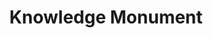 ---
pid: PT8
title: Knowledge Monument
location_transcription: School, high school, college
zipcode: '19125'
outside_phl: 
neighborhood: Fishtown,Kensington
age: '13'
age_range: 13-19
instagram: 
image_file_name: PT_8.jpg
proposal_transcription: 
topic: Education,Youth
topic_summary: 0, 0
type: Other No Form
keywords_other: 
credit: Johnny H. Nguyen
image_labels: 
twitter: 
facebook: 
permalink: "/monuments/pt8/"
layout: item-page
---